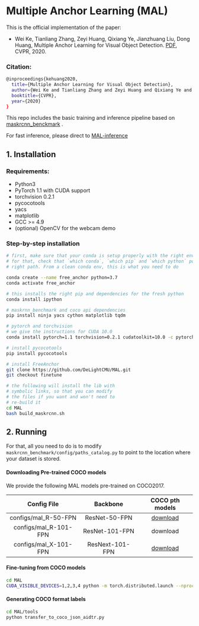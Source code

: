 # Multiple Anchor Learning (MAL)

This is the official implementation of the paper: 
- Wei Ke, Tianliang Zhang, Zeyi Huang, Qixiang Ye, Jianzhuang Liu, Dong Huang, Multiple Anchor Learning for Visual Object Detection. [PDF](https://openaccess.thecvf.com/content_CVPR_2020/papers/Ke_Multiple_Anchor_Learning_for_Visual_Object_Detection_CVPR_2020_paper.pdf), CVPR, 2020. 

### Citation: 

```bash
@inproceedings{kehuang2020,
  title={Multiple Anchor Learning for Visual Object Detection},
  author={Wei Ke and Tianliang Zhang and Zeyi Huang and Qixiang Ye and Jianzhuang Liu and Dong Huang},
  booktitle={CVPR},
  year={2020}
}
```

This repo includes the basic training and inference pipeline based on [maskrcnn_benckmark](https://github.com/facebookresearch/maskrcnn-benchmark) . 

For fast inference, please direct to [MAL-inference]( https://github.com/DeLightCMU/MAL-inference)


## 1. Installation

### Requirements:
- Python3
- PyTorch 1.1 with CUDA support
- torchvision 0.2.1
- pycocotools
- yacs
- matplotlib
- GCC >= 4.9
- (optional) OpenCV for the webcam demo


### Step-by-step installation

```bash
# first, make sure that your conda is setup properly with the right environment
# for that, check that `which conda`, `which pip` and `which python` points to the
# right path. From a clean conda env, this is what you need to do

conda create --name free_anchor python=3.7
conda activate free_anchor

# this installs the right pip and dependencies for the fresh python
conda install ipython

# maskrnn_benchmark and coco api dependencies
pip install ninja yacs cython matplotlib tqdm

# pytorch and torchvision
# we give the instructions for CUDA 10.0
conda install pytorch=1.1 torchvision=0.2.1 cudatoolkit=10.0 -c pytorch

# install pycocotools
pip install pycocotools

# install FreeAnchor
git clone https://github.com/DeLightCMU/MAL.git
git checkout finetune

# the following will install the lib with
# symbolic links, so that you can modify
# the files if you want and won't need to
# re-build it
cd MAL
bash build_maskrcnn.sh
```

## 2. Running

For that, all you need to do is to modify `maskrcnn_benchmark/config/paths_catalog.py` to point to the location where your dataset is stored.

#### Downloading Pre-trained COCO models
We provide the following MAL models pre-trained on COCO2017. 

| Config File              | Backbone                | COCO pth models |
| :----------------------: | :---------------------: | :------------:  |
| configs/mal_R-50-FPN     | ResNet-50-FPN           | [download](https://cmu.box.com/s/f70ewy7fh66bsb551v44hfskehgz07z3)   |
| configs/mal_R-101-FPN    | ResNet-101-FPN          | download   |
| configs/mal_X-101-FPN    | ResNext-101-FPN         | [download](https://cmu.box.com/s/5bgax4gqsyvv31w5uhwrywmvvikathnn)   |


#### Fine-tuning from COCO models

```bash
cd MAL
CUDA_VISIBLE_DEVICES=1,2,3,4 python -m torch.distributed.launch --nproc_per_node=4 tools/train_net.py --config-file ./configs/MAL_R-50-FPN_e2e.yaml SOLVER.IMS_PER_BATCH 4 MODEL.WEIGHT path_to_pretrained_model
```


#### Generating COCO format labels

```bash
cd MAL/tools
python transfer_to_coco_json_aidtr.py
```
